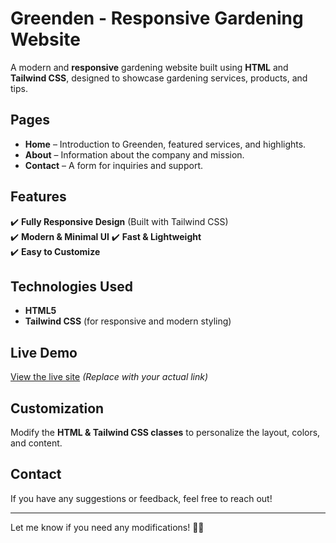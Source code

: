 # Greenden - Responsive Gardening Website  

A modern and **responsive** gardening website built using **HTML** and **Tailwind CSS**, designed to showcase gardening services, products, and tips.  

## Pages  
- **Home** – Introduction to Greenden, featured services, and highlights.  
- **About** – Information about the company and mission.   
- **Contact** – A form for inquiries and support.  

## Features  
✔️ **Fully Responsive Design** (Built with Tailwind CSS)  
✔️ **Modern & Minimal UI** 
✔️ **Fast & Lightweight**   
✔️ **Easy to Customize**   

## Technologies Used  
- **HTML5**  
- **Tailwind CSS** (for responsive and modern styling)  

## Live Demo  
[View the live site](#) _(Replace with your actual link)_  

## Customization  
Modify the **HTML & Tailwind CSS classes** to personalize the layout, colors, and content.  

## Contact  
If you have any suggestions or feedback, feel free to reach out!  

---

Let me know if you need any modifications! 🚀🌱

